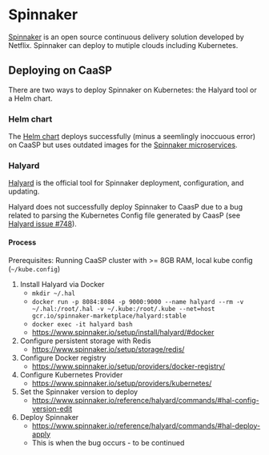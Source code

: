 # Spinnaker

[Spinnaker](https://www.spinnaker.io/) is an open source continuous delivery solution developed by Netflix. Spinnaker can deploy to mutiple clouds including Kubernetes.

## Deploying on CaaSP

There are two ways to deploy Spinnaker on Kubernetes: the Halyard tool or a Helm chart.

### Helm chart

The [Helm chart](https://github.com/kubernetes/charts/tree/master/stable/spinnaker) deploys successfully (minus a seemlingly inoccuous error) on CaaSP but uses outdated images for the [Spinnaker microservices](https://www.spinnaker.io/reference/architecture/).

### Halyard

[Halyard](https://github.com/spinnaker/halyard) is the official tool for Spinnaker deployment, configuration, and updating.

Halyard does not successfully deploy Spinnaker to CaasP due to a bug related to parsing the Kubernetes Config file generated by CaasP (see [Halyard issue #748](https://github.com/spinnaker/halyard/issues/748)).

#### Process

Prerequisites: Running CaaSP cluster with >= 8GB RAM, local kube config (`~/kube.config`)

1. Install Halyard via Docker
   - `mkdir ~/.hal`
   - `docker run -p 8084:8084 -p 9000:9000 --name halyard --rm -v ~/.hal:/root/.hal -v ~/.kube:/root/.kube --net=host gcr.io/spinnaker-marketplace/halyard:stable`
   - `docker exec -it halyard bash`
   - https://www.spinnaker.io/setup/install/halyard/#docker
2. Configure persistent storage with Redis
   - https://www.spinnaker.io/setup/storage/redis/
3. Configure Docker registry
   - https://www.spinnaker.io/setup/providers/docker-registry/
4. Configure Kubernetes Provider
   - https://www.spinnaker.io/setup/providers/kubernetes/
5. Set the Spinnaker version to deploy
   - https://www.spinnaker.io/reference/halyard/commands/#hal-config-version-edit
6. Deploy Spinnaker
   - https://www.spinnaker.io/reference/halyard/commands/#hal-deploy-apply
   - This is when the bug occurs - to be continued
    
